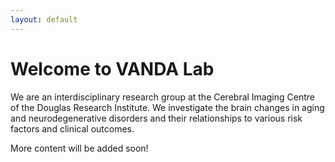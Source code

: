 ```yaml
---
layout: default
---
```


# Welcome to VANDA Lab

We are an interdisciplinary research group at the Cerebral Imaging Centre of the Douglas Research Institute. We investigate the brain changes in aging and neurodegenerative disorders and their relationships to various risk factors and clinical outcomes. 

More content will be added soon!
